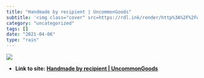```yaml
---
title: "Handmade by recipient | UncommonGoods"
subtitle: '<img class="cover" src=https://rdl.ink/render/http%3A%2F%2Fwww.uncommongoods.com%2Fgifts%2Fby-recipi...'
category: "uncategorized"
tags: []
date: "2021-04-06"
type: "rain"
---
```

<img class="cover" src=https://rdl.ink/render/http%3A%2F%2Fwww.uncommongoods.com%2Fgifts%2Fby-recipient%2Fhand-made>


* **Link to site:** **[Handmade by recipient | UncommonGoods](http://www.uncommongoods.com/gifts/by-recipient/hand-made)**